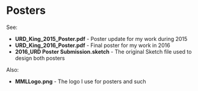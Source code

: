 # Posters

See:

- **URD_King_2015_Poster.pdf** - Poster update for my work during 2015
- **URD_King_2016_Poster.pdf** - Final poster for my work in 2016
- **2016_URD Poster Submission.sketch** - The original Sketch file used to design both posters

Also:

- **MMLLogo.png** - The logo I use for posters and such

